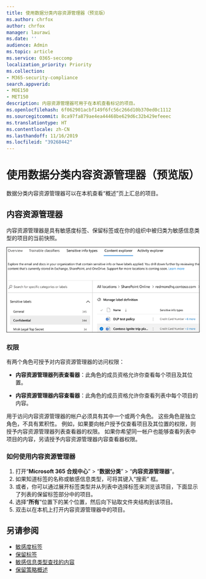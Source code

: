 ```yaml
---
title: 使用数据分类内容资源管理器（预览版）
ms.author: chrfox
author: chrfox
manager: laurawi
ms.date: ''
audience: Admin
ms.topic: article
ms.service: O365-seccomp
localization_priority: Priority
ms.collection:
- M365-security-compliance
search.appverid:
- MOE150
- MET150
description: 内容资源管理器可用于在本机查看标记的项目。
ms.openlocfilehash: 6f062901acbf149f6fc56c266d10b370ed0c1112
ms.sourcegitcommit: 8ca97fa879ae4ea44468be629d6c32b429efeeec
ms.translationtype: HT
ms.contentlocale: zh-CN
ms.lasthandoff: 11/16/2019
ms.locfileid: "39268442"
---
```

# <a name="using-data-classification-content-explorer-preview"></a>使用数据分类内容资源管理器（预览版）

数据分类内容资源管理器可以在本机查看“概述”页上汇总的项目。

## <a name="content-explorer"></a>内容资源管理器

内容资源管理器是具有敏感度标签、保留标签或在你的组织中被归类为敏感信息类型的项目的当前快照。

![内容资源管理器折叠的屏幕截图](media/data-classification-content-explorer-1.png)

### <a name="permissions"></a>权限

有两个角色可授予对内容资源管理器的访问权限：

- **内容资源管理器列表查看器**：此角色的成员资格允许你查看每个项目及其位置。

- **内容资源管理器内容查看器**：此角色的成员资格允许你查看列表中每个项目的内容。

用于访问内容资源管理器的帐户必须具有其中一个或两个角色。 这些角色是独立角色，不具有累积性。 例如，如果要向帐户授予仅查看项目及其位置的权限，则授予内容资源管理器列表查看器的权限。 如果你希望同一帐户也能够查看列表中项目的内容，另请授予内容资源管理器内容查看器权限。

### <a name="how-to-use-content-explorer"></a>如何使用内容资源管理器

1. 打开“**Microsoft 365 合规中心**”  > “**数据分类**” > “**内容资源管理器**”。
2. 如果知道标签的名称或敏感信息类型，可将其键入“搜索” 框。
3. 或者，你可以通过展开标签类型并从列表中选择标签来浏览该项目，下面显示了列表的保留标签部分中的项目。
4. 选择“**所有**”位置下的某个位置，然后向下钻取文件夹结构到该项目。
5. 双击以在本机上打开内容资源管理器中的项目。

## <a name="see-also"></a>另请参阅

- [敏感度标签](sensitivity-labels.md)
- [保留标签](labels.md)
- [敏感信息类型查找的内容](what-the-sensitive-information-types-look-for.md)
- [保留策略概述](retention-policies.md)
